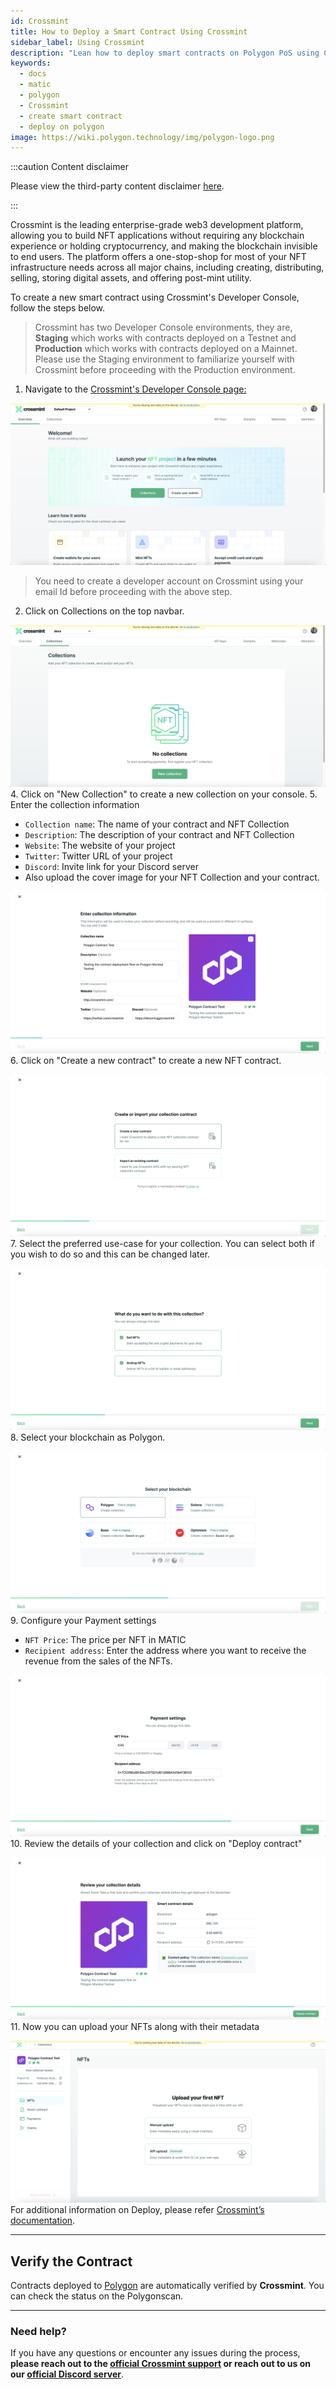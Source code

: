 ```yaml
---
id: Crossmint
title: How to Deploy a Smart Contract Using Crossmint
sidebar_label: Using Crossmint
description: "Lean how to deploy smart contracts on Polygon PoS using Crossmint."
keywords:
  - docs
  - matic
  - polygon
  - Crossmint
  - create smart contract
  - deploy on polygon
image: https://wiki.polygon.technology/img/polygon-logo.png
---
```


:::caution Content disclaimer

Please view the third-party content disclaimer [<ins>here</ins>](https://github.com/0xPolygon/wiki/blob/master/CONTENT_DISCLAIMER.md).

:::

Crossmint is the leading enterprise-grade web3 development platform, allowing you to build NFT applications without requiring any blockchain experience or holding cryptocurrency, and making the blockchain invisible to end users. The platform offers a one-stop-shop for most of your NFT infrastructure needs across all major chains, including creating, distributing, selling, storing digital assets, and offering post-mint utility. 

To create a new smart contract using Crossmint's Developer Console, follow the steps below.
> Crossmint has two Developer Console environments, they are, **Staging** which works with contracts deployed on a Testnet and **Production** which works with contracts deployed on a Mainnet. Please use the Staging environment to familiarize yourself with Crossmint before proceeding with the Production environment. 

1. Navigate to the [Crossmint's Developer Console page:](https://staging.crossmint.com/console/overview/?utm_source=backlinks)

  ![img](../../../static/img/Crossmint/screenshot1.jpg)

  > You need to create a developer account on Crossmint using your email Id before proceeding with the above step. 

2. Click on Collections on the top navbar.

  ![img](../../../static/img/Crossmint/screenshot2.png)
4. Click on "New Collection" to create a new collection on your console.
5. Enter the collection information 
   - `Collection name`: The name of your contract and NFT Collection
   - `Description`: The description of your contract and NFT Collection
   - `Website`: The website of your project
   - `Twitter`: Twitter URL of your project
   - `Discord`: Invite link for your Discord server
   - Also upload the cover image for your NFT Collection and your contract. 

  ![img](../../../static/img/Crossmint/screenshot3.png)
6. Click on "Create a new contract" to create a new NFT contract.

  ![img](../../../static/img/Crossmint/screenshot4.png)
7. Select the preferred use-case for your collection. You can select both if you wish to do so and this can be changed later. 

  ![img](../../../static/img/Crossmint/screenshot5.png)
8. Select your blockchain as Polygon.

  ![img](../../../static/img/Crossmint/screenshot6.png)
9. Configure your Payment settings
   - `NFT Price`: The price per NFT in MATIC
   - `Recipient address`: Enter the address where you want to receive the revenue from the sales of the NFTs.

  ![img](../../../static/img/Crossmint/screenshot7.png)
10. Review the details of your collection and click on "Deploy contract"

  ![img](../../../static/img/Crossmint/screenshot8.png)
11. Now you can upload your NFTs along with their metadata

  ![img](../../../static/img/Crossmint/screenshot9.png)
For additional information on Deploy, please refer [Crossmint’s documentation](https://docs.crossmint.com/docs/create-an-nft-collection/?utm_source=backlinks).

---

## Verify the Contract

Contracts deployed to [Polygon](https://docs.crossmint.com/docs/minting-quickstart/?utm_source=backlinks) are automatically verified by **Crossmint**. You can check the status on the Polygonscan. 

---

### Need help?

If you have any questions or encounter any issues during the process, **please reach out to the [official Crossmint support](https://help.crossmint.com/hc/en-us/?utm_source=backlinks) or reach out to us on our [official Discord server](https://discord.com/invite/crossmint/?utm_source=backlinks)**.

